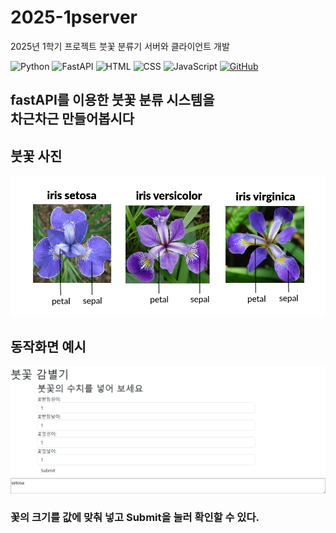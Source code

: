 # 2025-1pserver
2025년 1학기 프로젝트 붓꽃 분류기 서버와 클라이언트 개발 

![Python](https://img.shields.io/badge/python-3.10-blue?logo=python&logoColor=white)
![FastAPI](https://img.shields.io/badge/fastapi-0.112.2-green?logo=fastapi&logoColor=white)
![HTML](https://img.shields.io/badge/html-5-orange?logo=html5&logoColor=white)
![CSS](https://img.shields.io/badge/css-3-blue?logo=css3&logoColor=white)
![JavaScript](https://img.shields.io/badge/javascript-ES6-yellow?logo=javascript&logoColor=white)
[![GitHub](https://img.shields.io/badge/github-repository-black?logo=github&logoColor=white)](https://github.com/jangheon1234)

## fastAPI를 이용한 붓꽃 분류 시스템을 <br> 차근차근 만들어봅시다

## 붓꽃 사진 
![img.png](img/img.png)
## 동작화면 예시
![img_1.png](img/img_1.png)
### 꽃의 크기를 값에 맞춰 넣고 Submit을 눌러 확인할 수 있다.

